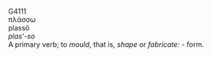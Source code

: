 <body>
  <p>G4111<br>  πλάσσω  <br> plassō  <br><i>plas‘-so </i><br>A primary verb; to <i>mould</i>, that is, <i>shape</i> or <i>fabricate:</i> - form.<br></p>
 </body>